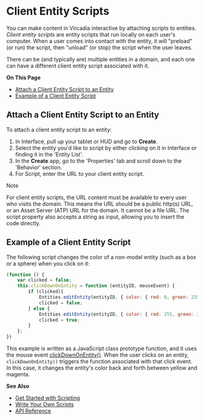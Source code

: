 # Client Entity Scripts

You can make content in Vircadia interactive by attaching scripts to entities. *Client entity scripts* are entity scripts that run locally on each user's computer. When a user comes into contact with the entity, it will "preload" (or run) the script, then "unload" (or stop) the script when the user leaves.

There can be (and typically are) multiple entities in a domain, and each one can have a different client entity script associated with it.

**On This Page**
* [Attach a Client Entity Script to an Entity](#attach-a-client-entity-script-to-an-entity)
* [Example of a Client Entity Script](#example-of-a-client-entity-script)

## Attach a Client Entity Script to an Entity
To attach a client entity script to an entity:
1. In Interface, pull up your tablet or HUD and go to **Create**.
2. Select the entity you'd like to script by either clicking on it in Interface or finding it in the 'Entity List'.
3. In the **Create** app, go to the 'Properties' tab and scroll down to the 'Behavior' section.
4. For Script, enter the URL to your client entity script.

<div class="admonition note">
    <p class="admonition-title">Note</p>
    <p>For client entity scripts, the URL content must be available to every user who visits the domain. This means the URL should be a public http(s) URL, or an Asset Server (ATP) URL for the domain. It cannot be a file URL. The script property also accepts a string as input, allowing you to insert the code directly.  </p>
</div>

## Example of a Client Entity Script
The following script changes the color of a non-model entity (such as a box or a sphere) when you click on it: 

```javascript
(function () {
    var clicked = false;
    this.clickDownOnEntity = function (entityID, mouseEvent) {
        if (clicked){
            Entities.editEntity(entityID, { color: { red: 0, green: 255, blue: 255} });
            clicked = false;
        } else {
            Entities.editEntity(entityID, { color: { red: 255, green: 255, blue: 0} });
            clicked = true;
        }
    };
})

```

This example is written as a JavaScript class prototype function, and it uses the mouse event [clickDownOnEntity()](https://apidocs.vircadia.dev/Entities.html#.sendClickDownOnEntity). When the user clicks on an entity, `clickDownOnEntity()` triggers the function associated with that click event. In this case, it changes the entity's color back and forth between yellow and magenta.

**See Also**

- [Get Started with Scripting](get-started-with-scripting)
- [Write Your Own Scripts](write-scripts)
- [API Reference](https://apidocs.vircadia.dev)
